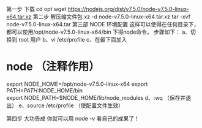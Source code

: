第一步 下载
cd opt
wget https://nodejs.org/dist/v7.5.0/node-v7.5.0-linux-x64.tar.xz
第二步 解压缩文件包
xz -d node-v7.5.0-linux-x64.tar.xz
tar -xvf node-v7.5.0-linux-x64.tar
第三部  NODE 环境配置
这样可以使得在任何目录下，都可以使用/opt/node-v7.5.0-linux-x64/bin 下得node命令，
步骤如下：
a、切换到 root 用户
b、vi /etc/profile
c、在最下面加入
# node （注释作用）
export NODE_HOME=/opt/node-v7.5.0-linux-x64
export PATH=$PATH:$NODE_HOME/bin  
export NODE_PATH=$NODE_HOME/lib/node_modules
d、:wq （保存并退出）
e、source /etc/profile （使配置文件生效）


第四步 大功告成
    你就可以用 node -v 看自己的成果了！ 